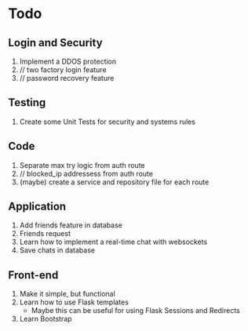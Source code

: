 # Todo

## Login and Security
1. Implement a DDOS protection
2. // two factory login feature
3. // password recovery feature

## Testing
1. Create some Unit Tests for security and systems rules 

## Code
1. Separate max try logic from auth route
2. // blocked_ip addressess from auth route
3. (maybe) create a service and repository file for each route

## Application 
1. Add friends feature in database
2. Friends request
3. Learn how to implement a real-time chat with websockets
4. Save chats in database

## Front-end
1. Make it simple, but functional
2. Learn how to use Flask templates
     - Maybe this can be useful for using Flask Sessions and Redirects
4. Learn Bootstrap
